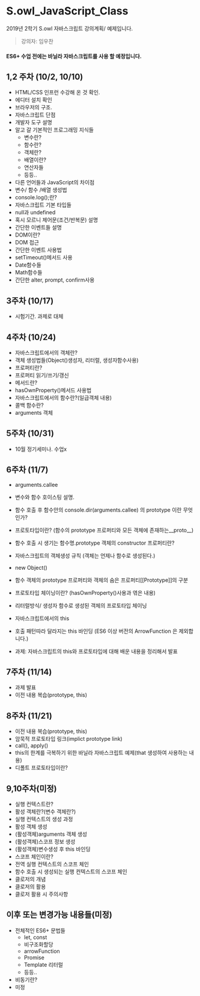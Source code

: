 # S.owl_JavaScript_Class
2019년 2학기 S.owl 자바스크립트 강의계획/ 예제입니다.<br>
>강의자: 임우찬
#### ES6+ 수업 전에는 바닐라 자바스크립트를 사용 할 예정입니다.
## 1,2 주차 (10/2, 10/10)
  - HTML/CSS 인프런 수강해 온 것 확인.
  - 에디터 설치 확인
  - 브라우저의 구조.
  - 자바스크립트 단점
  - 개발자 도구 설명
  - 알고 갈 기본적인 프로그래밍 지식들
      -  변수란?
      -  함수란?
      -  객체란?
      -  배열이란?
      -  연산자들
      -  등등..
  - 다른 언어들과 JavaScript의 차이점
  - 변수/ 함수 /배열 생성법
  - console.log();란?
  - 자바스크립트 기본 타입들
  - null과 undefined
  - 혹시 모르니 제어문(조건/반복문) 설명
  - 간단한 이벤트들 설명
  - DOM이란?
  - DOM 접근
  - 간단한 이벤트 사용법
  - setTimeout()메서드 사용
  - Date함수들
  - Math함수들
  - 간단한 alter, prompt, confirm사용
## 3주차 (10/17)
  - 시험기간. 과제로 대체
## 4주차 (10/24)
  - 자바스크립트에서의 객체란?
  - 객체 생성법들(Object()생성자, 리터럴, 생성자함수사용)
  - 프로퍼티란?
  - 프로퍼티 읽기/쓰기/갱신
  - 메서드란?
  - hasOwnProperty()메서드 사용법
  - 자바스크립트에서의 함수란?(일급객체 내용)
  - 콜백 함수란?
  - arguments 객체
## 5주차 (10/31)
  - 10월 정기세미나. 수업x
## 6주차 (11/7)
  - arguments.callee
  - 변수와 함수 호이스팅 설명.
  - 함수 호출 후 함수안의 console.dir(arguments.callee) 의 prototype 이란 무엇인가?
  - 프로토타입이란? (함수의 prototype 프로퍼티와 모든 객체에 존재하는__proto__)
  - 함수 호출 시 생기는 함수명.prototype 객체의 constructor 프로퍼티란?
  - 자바스크립트의 객체생성 규칙 (객체는 언제나 함수로 생성된다.)
  - new Object()
  - 함수 객체의 prototype 프로퍼티와 객체의 숨은 프로퍼티[[Prototype]]의 구분
  - 프로토타입 체이닝이란? (hasOwnProperty()사용과 엮은 내용)
  - 리터럴방식/ 생성자 함수로 생성된 객체의 프로토타입 체이닝
  - 자바스크립트에서의 this
  - 호출 패턴따라 달라지는 this 바인딩 (ES6 이상 버전의 ArrowFunction 은 제외합니다.)
  
  - 과제: 자바스크립트의 this와 프로토타입에 대해 배운 내용을 정리해서 발표  
## 7주차 (11/14)
  - 과제 발표
  - 이전 내용 복습(prototype, this)
## 8주차 (11/21)
  - 이전 내용 복습(prototype, this)
  - 암묵적 프로토타입 링크(implict prototype link)
  - call(), apply()
  - this의 한계를 극복하기 위한 바닐라 자바스크립트 예제(that 생성하여 사용하는 내용)
  - 디폴트 프로토타입이란?
## 9,10주차(미정)
  - 실행 컨텍스트란?
  - 활성 객체란?(변수 객체란?)
  - 실행 컨텍스트의 생성 과정
  - 활성 객체 생성
  - (활성객체)arguments 객체 생성
  - (활성객체)스코프 정보 생성
  - (활성객체)변수생성 후 this 바인딩
  - 스코프 체인이란?
  - 전역 실행 컨텍스트의 스코프 체인
  - 함수 호출 시 생성되는 실행 컨텍스트의 스코프 체인
  - 클로저의 개념
  - 클로저의 활용
  - 클로저 활용 시 주의사항
## 이후 또는 변경가능 내용들(미정)
  - 전체적인 ES6+ 문법들
     -  let, const
     -  비구조화할당
     -  arrowFunction
     -  Promise
     -  Template 리터럴
     -  등등..
  - 비동기란?
  - 미정
